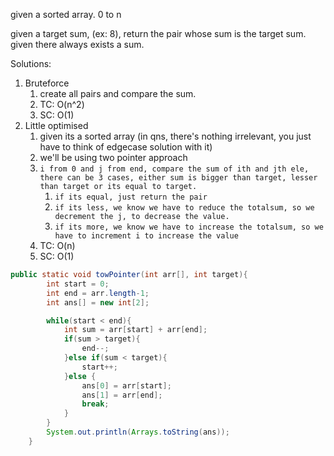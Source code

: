 given a sorted array.
0 to n

given a target sum, (ex: 8), return the pair whose sum is the target sum.
given there always exists a sum.

Solutions:

1. Bruteforce
   1. create all pairs and compare the sum.
   2. TC: O(n^2)
   3. SC: O(1)
2. Little optimised
   1. given its a sorted array (in qns, there's nothing irrelevant, you just have to think of edgecase solution with it)
   2. we'll be using two pointer approach
   3. `i from 0 and j from end, compare the sum of ith and jth ele, there can be 3 cases, either sum is bigger than target, lesser than target or its equal to target.`
      1. `if its equal, just return the pair`
      2. `if its less, we know we have to reduce the totalsum, so we decrement the j, to decrease the value.`
      3. `if its more, we know we have to increase the totalsum, so we have to increment i to increase the value`
   4. TC: O(n)
   5. SC: O(1)

```java
public static void towPointer(int arr[], int target){
        int start = 0;
        int end = arr.length-1;
        int ans[] = new int[2];

        while(start < end){
            int sum = arr[start] + arr[end];
            if(sum > target){
                end--;
            }else if(sum < target){
                start++;
            }else {
                ans[0] = arr[start];
                ans[1] = arr[end];
                break;
            }
        }
        System.out.println(Arrays.toString(ans));
    }
```